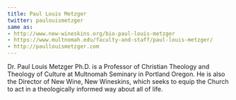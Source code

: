 ```yaml
---
title: Paul Louis Metzger
twitter: paulouismetzger
same as: 
- http://www.new-wineskins.org/bio-paul-louis-metzger
- https://www.multnomah.edu/faculty-and-staff/paul-louis-metzger/
- http://paullouismetzger.com
---
```

Dr. Paul Louis Metzger Ph.D. is a Professor of Christian Theology and Theology of Culture at Multnomah Seminary in Portland Oregon. He is also the Director of New Wine, New Wineskins, which seeks to equip the Church to act in a theologically informed way about all of life.
